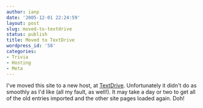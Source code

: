 ```yaml
---
author: ianp
date: '2005-12-01 22:24:59'
layout: post
slug: moved-to-textdrive
status: publish
title: Moved to TextDrive
wordpress_id: '58'
categories:
- Trivia
- Hosting
- Meta
---
```


I've moved this site to a new host, at
[TextDrive](http://www.textdrive.com). Unfortunately it didn't do as
smoothly as I'd like (all my fault, as well!). It may take a day or two
to get all of the old entries imported and the other site pages loaded
again. Doh!
